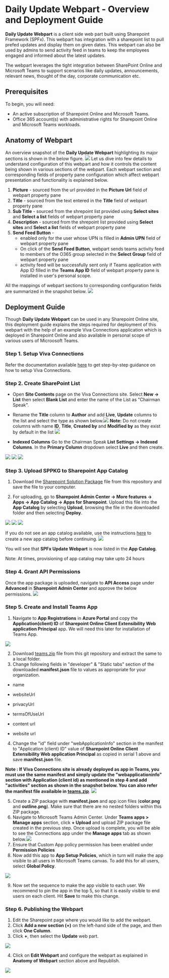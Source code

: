 # Daily Update Webpart - Overview and Deployment Guide

**Daily Update Webpart** is a client side web part built using Sharepoint Framework (SPFx). This webpart has integration with a sharepoint list to pull prefed updates and display them on given dates. This webpart can also be used by admins to send activity feed in teams to keep the employees engaged and informed about the latest updates.

The webpart leverages the tight integration between SharePoint Online and Microsoft Teams to support scenarios like daily updates, announcements, relevant news, thought of the day, corporate communication etc.

## Prerequisites 

To begin, you will need:

* An active subscription of Sharepoint Online and Microsoft Teams.
* Office 365 account(s) with administrative rights for Sharepoint Online and Microsoft Teams workloads.

## Anatomy of Webpart

An overview snapshot of the **Daily Update Webpart** highlighting its major sections is shown in the below figure. 
<img src="images/webpart overview.png"/>
Let us dive into few details to understand configuration of this webpart and how it controls the content being shown in various sections of the webpart. Each webpart section and corresponding fields of property pane configuration which affect webpart presentation and functionality is explained below.

1. **Picture** - sourced from the url provided in the **Picture Url** field of webpart property pane
2. **Title** - sourced from the text entered in the **Title** field of webpart property pane
3. **Sub Title** - sourced from the shrepoint list provided using **Select sites** and **Select a list** fields of webpart property pane
4. **Description** - sourced from the shrepoint list provided using **Select sites** and **Select a list** fields of webpart property pane
5. **Send Feed Button** - 
    * enabled only for the user whose UPN is filled in **Admin UPN** field of webpart property pane
    * On click of the **Send Feed Button**, webpart sends teams activity feed to members of the O365 group selected in the **Select Group** field of webpart property pane
    * activity feed will be successfully sent only if Teams application with App ID filled in the **Teams App ID** field of webpart property pane is installed in user's personal scope.

All the mappings of webpart sections to corresponding configuration fields are summarized in the snapshot below.
<img src="images/webpart anatomy.jpeg"/>

## Deployment Guide

Though **Daily Update Webpart** can be used in any Sharepoint Online site, this deployment guide explains the steps required for deployment of this webpart with the help of an example Viva Connections application which is deployed in Sharepoint Online and also available in personal scope of various users of Microosoft Teams.

### Step 1. Setup Viva Connections

Refer the documentation available [here](https://docs.microsoft.com/en-us/viva/connections/viva-connections-overview) to get step-by-step guidance on how to setup Viva Connections.


### Step 2. Create SharePoint List
* Open **Site Contents** page on the Viva Connections site. Select **New -> List** then select **Blank List** and enter the name of the List as "Chairman Speak".
* Rename the **Title** column to **Author** and add **Live**, **Update** columns to the list and select the type as shown below.<img src="images/sharepoint list-settings.png"/>
**Note:** Do not create columns with name **ID**, **Title**, **Created by** and **Modified by** as they exist by default in the list <img src="images/Sharepoint Site-list.png"/>

* **Indexed Columns** Go to the Chairman Speak **List Settings -> Indexed Columns**. In the **Primary Column** dropdown select **Live** and then create.

<img src="images/List Settings.png"/>
<img src="images/Indexed Columns.png"/>
<img src="images/Create Index-Live.png"/>



### Step 3. Upload SPPKG to Sharepoint App Catalog
1. Download the [Sharepoint Solution Package](https://github.com/swatiarora11/daily-update-webpart/blob/45b8206e94b8308dbf48cbb7acefc90cc048f21d/sppkg/daily-update-webpart.sppkg) file from this repository and save the file to your computer.

2. For uploading, go to **Sharepoint Admin Center -> More features -> Apps -> App Catalog -> Apps for Sharepoint**.
Upload this file into the **App Catalog** by selecting **Upload**, browsing the file in the downloaded folder and then selecting **Deploy**. 
<img src="images/Upload dialog-App catalog.png"/> 

<img src="images/Webpart Deploy dailog app catalog.png"/> 

<img src="images/App catalog-sharepoint.png"/>

If you do not see an app catalog available, use the instructions [here](https://docs.microsoft.com/en-us/sharepoint/use-app-catalog#step-1-create-the-app-catalog-site-collection) to create a new app catalog before continuing.
<img src="images/No App Catalog in Sharepoint.png"/>

You will see that **SPFx Update Webpart** is now listed in the **App Catalog**.

Note: At times, provisioning of app catalog may take upto 24 hours

### Step 4. Grant API Permissions
Once the app package is uploaded, navigate to **API Access** page under **Advanced** in **Sharepoint Admin Center** and approve the below permissions.
<img src="images/API Access in SP.png"/>

### Step 5. Create and Install Teams App
1.	Navigate to **App Registrations** in **Azure Portal** and copy the **Application(client) ID** of **Sharepoint Online Client Extensibility Web application Principal** app. We will need this later for installation of Teams App. 
<img src="images/Azureportal, webapplicationid.png"/>

2.	Download [teams.zip](https://github.com/swatiarora11/daily-update-webpart/blob/45b8206e94b8308dbf48cbb7acefc90cc048f21d/teams.zip) file from this git repository and extract the same to a local folder.
3.	Change following fields in "developer" & "Static tabs" section of the downloaded **manifest.json** file to values as appropriate for your organization.
* name
* websiteUrl
* privacyUrl
* termsOfUseUrl

* content url
* website url

4.	Change the "id" field under "webApplicationInfo" section in the manifest to "Application (client) ID" value of **Sharepoint Online Client Extensibility Web application Principal** as copied in serial 1 above and save **manifest.json** file. 

**Note : If Viva Connections site is already deployed as app in Teams, you must use the same manifest and simply update the "webapplicationinfo" section with Application (client id) as mentioned in step 4 and add "activities" section as shown in the snapshot below. You can also refer the manifest file availaible in [teams.zip](https://github.com/swatiarora11/daily-update-webpart/blob/45b8206e94b8308dbf48cbb7acefc90cc048f21d/teams.zip)**.
<img src="images/Manifest screenshot.png"/>

5.	Create a ZIP package with **manifest.json** and app icon files (**color.png** and **outline.png**). Make sure that there are no nested folders within this ZIP package.
6.	Navigate to Microsoft Teams Admin Center. Under **Teams apps > Manage apps** section, click **+ Upload** and upload ZIP package file created in the previous step. Once upload is complete, you will be able to see the Connections app under the **Manage apps** tab as shown below.<img src="images/manage teams-teams admin center.png"/>
7.	Ensure that Custom App policy permission has been enabled under **Permission Policies**
8.	Now add this app to **App Setup Policies**, which in turn will make the app visible to all users in Microsoft Teams canvas. To add this for all users, select **Global Policy**.
<img src="images/App setup policy-teams admin center.png"/>

9.	Now set the sequence to make the app visible to each user. We recommend to pin the app in the top 5, so that it is easily visible to end users on each client. Hit **Save** to make this change.



### Step 6. Publishing the Webpart
1. Edit the Sharepoint page where you would like to add the webpart.
2. Click **Add a new section (+)** on the left-hand side of the page, and then click **One Column**.
3. Click **+**, then select the **Update** web part.
<img src="images/Add Spfx webpart .png"/>

4. Click on **Edit Webpart** and configure the webpart as explained in **Anatomy of Webpart** section above and Republish.
<img src="images/Edit the webpart-description.png"/>